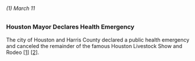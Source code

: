 ###### (1) March 11

### Houston Mayor Declares Health Emergency

The city of Houston and Harris County declared a public health emergency and canceled the remainder of the famous Houston Livestock Show and Rodeo [[1]](https://www.click2houston.com/news/local/2020/05/02/tracking-coronavirus-a-timeline-from-the-first-case-to-phase-1-of-reopening-texas-2-months-later/) [[2]](https://www.houstonpublicmedia.org/articles/news/health-science/coronavirus/2020/04/15/367100/combating-covid-19-in-greater-houston-a-timeline/).